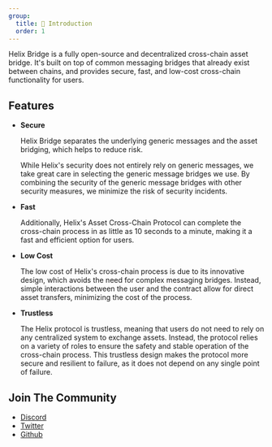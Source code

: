 ```yaml
---
group:
  title: 🔹 Introduction
  order: 1
---
```


Helix Bridge is a fully open-source and decentralized cross-chain asset bridge. It's built on top of common messaging bridges that already exist between chains, and provides secure, fast, and low-cost cross-chain functionality for users.

## Features

- **Secure**
  
  Helix Bridge separates the underlying generic messages and the asset bridging, which helps to reduce risk.  
  
  While Helix's security does not entirely rely on generic messages, we take great care in selecting the generic message bridges we use. By combining the security of the generic message bridges with other security measures, we minimize the risk of security incidents.   
  
- **Fast**

  Additionally, Helix's Asset Cross-Chain Protocol can complete the cross-chain process in as little as 10 seconds to a minute, making it a fast and efficient option for users.  
  
- **Low Cost**

  The low cost of Helix's cross-chain process is due to its innovative design, which avoids the need for complex messaging bridges. Instead, simple interactions between the user and the contract allow for direct asset transfers, minimizing the cost of the process.  
  
- **Trustless**

  The Helix protocol is trustless, meaning that users do not need to rely on any centralized system to exchange assets. Instead, the protocol relies on a variety of roles to ensure the safety and stable operation of the cross-chain process. This trustless design makes the protocol more secure and resilient to failure, as it does not depend on any single point of failure.  

## Join The Community

- [Discord](https://discord.gg/6XyyNGugdE)
- [Twitter](https://twitter.com/helixbridges)
- [Github](https://github.com/helix-bridge)
